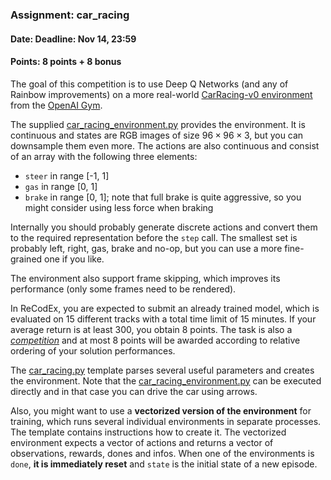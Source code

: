 ### Assignment: car_racing
#### Date: Deadline: Nov 14, 23:59
#### Points: 8 points + 8 bonus

The goal of this competition is to use Deep Q Networks (and any of Rainbow improvements)
on a more real-world [CarRacing-v0 environment](https://gym.openai.com/envs/CarRacing-v0)
from the [OpenAI Gym](https://gym.openai.com/).

The supplied [car_racing_environment.py](https://github.com/ufal/npfl122/tree/master/labs/05/car_racing_environment.py)
provides the environment. It is continuous and states are RGB images of size
$96×96×3$, but you can downsample them even more. The actions
are also continuous and consist of an array with the following three elements:
- `steer` in range [-1, 1]
- `gas` in range [0, 1]
- `brake` in range [0, 1]; note that full brake is quite aggressive, so you
  might consider using less force when braking

Internally you should probably generate discrete actions and convert them to the
required representation before the `step` call. The smallest set is probably
left, right, gas, brake and no-op, but you can use a more fine-grained one if
you like.

The environment also support frame skipping, which improves its performance (only
some frames need to be rendered).

In ReCodEx, you are expected to submit an already trained model,
which is evaluated on 15 different tracks with a total time
limit of 15 minutes. If your average return is at least 300, you obtain
8 points. The task is also a [_competition_](https://ufal.mff.cuni.cz/courses/npfl122/2122-winter#competitions)
and at most 8 points will be awarded according to relative ordering of your
solution performances.

The [car_racing.py](https://github.com/ufal/npfl122/tree/master/labs/05/car_racing.py)
template parses several useful parameters and creates the environment.
Note that the [car_racing_environment.py](https://github.com/ufal/npfl122/tree/master/labs/05/car_racing_environment.py)
can be executed directly and in that case you can drive the car using arrows.

Also, you might want to use a **vectorized version of the environment** for
training, which runs several individual environments in separate processes.
The template contains instructions how to create it. The vectorized environment
expects a vector of actions and returns a vector of observations, rewards, dones
and infos. When one of the environments is `done`, **it is immediately reset** and
`state` is the initial state of a new episode.
